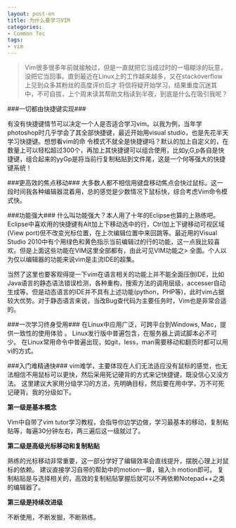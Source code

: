 ```yaml
---
layout: post-en
title: 为什么要学习VIM
categories:
- Common Tec
tags:
- vim
---
```



> Vim很多很多年前就接触过，但是一直就把它当成过时的一塌糊涂的玩意，没把它当回事。直到最近在Linux上的工作越来越多，又在stackoverflow上见到众多其粉丝的高度评价后才
将信将疑开始学习，结果重度沉迷其中，不可自拔，上个周末读其帮助文档读到半夜，到底是什么在吸引我呢？

###一切都由快捷键实现###

有没有快捷键情节可以决定一个人是否适合学习vim。以我为例，当年学photoshop时几乎学会了其全部快捷键，最近开始用visual studio，也是先花半天学习快捷键。想想看vim的命
令模式不就全是快捷键吗？默认的加上自定义的，在数量上可以轻松超过300个，再加上其快捷键可以组合使用，比如y,G,p各自是快捷键，组合起来的yyGp是将当前行复制粘贴到文件尾，这是一个何等强大的快捷键系统！

###更高效的焦点移动###
大多数人都不相信用键盘移动焦点会快过鼠标。这一段时间我各种编辑器混着用，总的感觉是少数情况下鼠标快，综合考虑Vim命令模式快。

###功能强大###
什么叫功能强大？本人用了十年的Eclipse也算的上熟练吧。Eclipse中喜欢用的快捷键有Alt加上下移动选中的行，Ctrl加上下键移动可视区域(View port)但不改变光标位置，在上次编辑位置中来回跳等。最近用的Visual Studio 2010中有个用绿色和黄色指示当前编辑过的行的功能，这一点我比较喜欢。但是上面这些功能在VIM这里全部都有，由此可见VIM功能之>
全面。个人以为仅以编辑器的功能来说vim是主流IDE的超集。

当然了这里也要客观得提一下vim在语言相关的功能上并不能全面压倒IDE，比如Java语言的静态语法错误检测，各种重构，搜索方法的调用层级，accesser自动生成等。但是动态语言的IDE并不具有上述功能(python，PHP等)，此时vim占据较大优势。对于静态语言来说，当改Bug查代码为主要任务时，Vim也是非常合适的。

###一次学习终身受用###
在Linux中应用广泛，可跨平台到Windows, Mac，提供一致性的使用体验 。
Linux发行版中普遍包含，在服务器上调试脚本必不可少。
在Linux常用命令中普遍出现，如git，less，man需要移动和翻页时都可以用vi的方式。

###入门难精通快###
vim难学，主要体现在人们无法适应没有鼠标的感觉，也无法相信不用鼠标可以更快，然后采用死记硬背的方式来记快捷键，既没信心又没方法。
这里建议大家用分级学习的方法，先明确目标，然后要在用中学，万不可死记硬背。我的分级如下。

**第一级是基本概念**

Vim中自带了vim tutor学习教程，会指导你边学边做，学习最基本的移动，复制粘贴等，每遍30分钟左右，两三遍后这一级就过了。

**第二级是高级光标移动和复制粘贴**

熟练的光标移动非常重要，这一部分学好了编辑效率会直线提升，摆脱心理上对鼠标的依赖。
建议直接学习自带的帮助中的motion一章，输入:h motion即可。
复制粘贴是与选择相关的，高效的复制粘贴掌握后就可以不再依赖Notepad++之类的编辑器了。

**第三级是持续改进级**

不断使用，不断发掘，不断熟练。